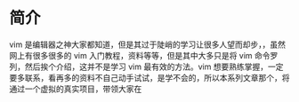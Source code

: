 # 简介

vim 是编辑器之神大家都知道，但是其过于陡峭的学习让很多人望而却步，，虽然网上有很多很多的 vim 入门教程，资料等等，但是其中大多只是将 vim 命令罗列，然后挨个介绍，这并不是学习 vim 最有效的方法。vim 想要熟练掌握，一定要多联系，看再多的资料不自己动手试试，是学不会的，所以本系列文章那个，将通过一个虚拟的真实项目，带领大家在


